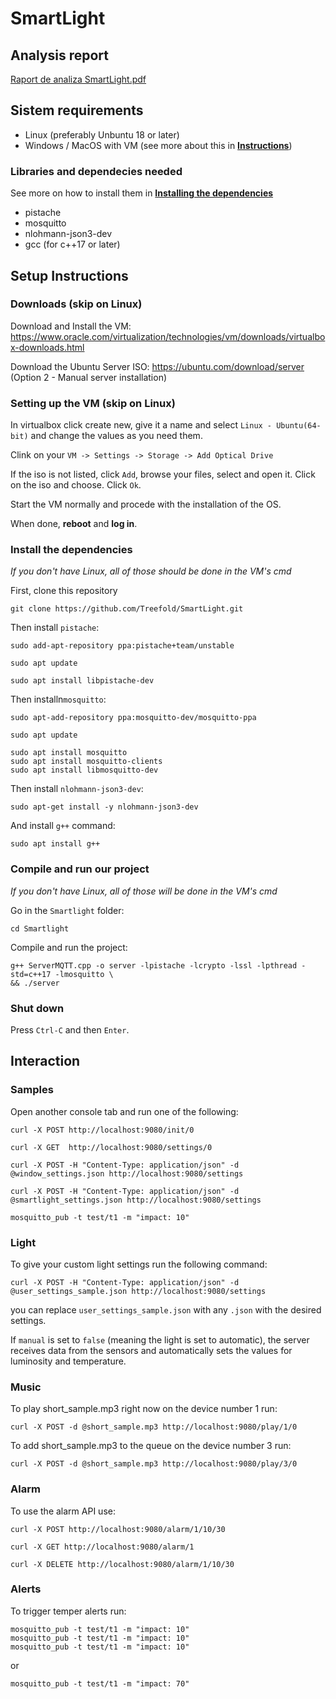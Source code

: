 # SmartLight

## Analysis report

[Raport de analiza SmartLight.pdf](https://github.com/Treefold/SmartLight/blob/main/Raport%20de%20analiza%20SmartLight.pdf)

## Sistem requirements

- Linux (preferably Unbuntu 18 or later)
- Windows / MacOS with VM (see more about this in [**Instructions**](https://github.com/Treefold/SmartLight/blob/main/README.md#instructions))

### Libraries and dependecies needed

See more on how to install them in [**Installing the dependencies**](https://github.com/Treefold/SmartLight/blob/aef9e5cbc2f3b164e6b45a3e0472d3f155057536/README.md#installing-the-dependencies)

- pistache
- mosquitto
- nlohmann-json3-dev
- gcc (for c++17 or later)

## Setup Instructions

### Downloads (skip on Linux)

Download and Install the VM: https://www.oracle.com/virtualization/technologies/vm/downloads/virtualbox-downloads.html

Download the Ubuntu Server ISO: https://ubuntu.com/download/server (Option 2 - Manual server installation)

### Setting up the VM (skip on Linux)

In virtualbox click create new, give it a name and select `Linux - Ubuntu(64-bit)` and change the values as you need them.

Clink on your `VM -> Settings -> Storage -> Add Optical Drive`

If the iso is not listed, click `Add`, browse your files, select and open it.
Click on the iso and choose.
Click `Ok`.

Start the VM normally and procede with the installation of the OS.

When done, **reboot** and **log in**.

### Install the dependencies

_If you don't have Linux, all of those should be done in the VM's cmd_

First, clone this repository
	
	git clone https://github.com/Treefold/SmartLight.git

Then install `pistache`:

	sudo add-apt-repository ppa:pistache+team/unstable
	
	sudo apt update
	
	sudo apt install libpistache-dev

Then installn`mosquitto`:

	sudo apt-add-repository ppa:mosquitto-dev/mosquitto-ppa
	
	sudo apt update
	
	sudo apt install mosquitto
	sudo apt install mosquitto-clients
	sudo apt install libmosquitto-dev

Then install `nlohmann-json3-dev`:

	sudo apt-get install -y nlohmann-json3-dev

And install `g++` command:

	sudo apt install g++

### Compile and run our project
_If you don't have Linux, all of those will be done in the VM's cmd_

Go in the `Smartlight` folder: 

	cd Smartlight
	
Compile and run the project:

	g++ ServerMQTT.cpp -o server -lpistache -lcrypto -lssl -lpthread -std=c++17 -lmosquitto \
	&& ./server

### Shut down

Press `Ctrl-C` and then `Enter`.


## Interaction

### Samples

Open another console tab and run one of the following:
	
	curl -X POST http://localhost:9080/init/0
	
	curl -X GET  http://localhost:9080/settings/0
	
	curl -X POST -H "Content-Type: application/json" -d @window_settings.json http://localhost:9080/settings
	
	curl -X POST -H "Content-Type: application/json" -d @smartlight_settings.json http://localhost:9080/settings
	
	mosquitto_pub -t test/t1 -m "impact: 10"

### Light

To give your custom light settings run the following command:
	
	curl -X POST -H "Content-Type: application/json" -d @user_settings_sample.json http://localhost:9080/settings
	
you can replace `user_settings_sample.json` with any `.json` with the desired settings.

If `manual` is set to `false` (meaning the light is set to automatic), the server receives data from the sensors and automatically sets the values for luminosity and temperature.

### Music

To play short_sample.mp3 right now on the device number 1 run:

	curl -X POST -d @short_sample.mp3 http://localhost:9080/play/1/0

To add short_sample.mp3 to the queue on the device number 3 run:

	curl -X POST -d @short_sample.mp3 http://localhost:9080/play/3/0

### Alarm
To use the alarm API use:
	
	curl -X POST http://localhost:9080/alarm/1/10/30
	
	curl -X GET http://localhost:9080/alarm/1
	
	curl -X DELETE http://localhost:9080/alarm/1/10/30

### Alerts

To trigger temper alerts run:
	
	mosquitto_pub -t test/t1 -m "impact: 10"
	mosquitto_pub -t test/t1 -m "impact: 10"
	mosquitto_pub -t test/t1 -m "impact: 10"

or

	mosquitto_pub -t test/t1 -m "impact: 70"
